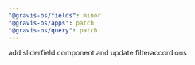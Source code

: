 ```yaml
---
"@gravis-os/fields": minor
"@gravis-os/apps": patch
"@gravis-os/query": patch
---
```


add sliderfield component and update filteraccordions
